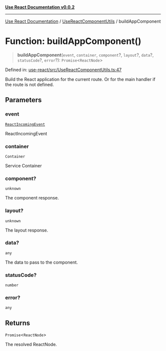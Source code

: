 [**Use React Documentation v0.0.2**](../../README.md)

***

[Use React Documentation](../../modules.md) / [UseReactComponentUtils](../README.md) / buildAppComponent

# Function: buildAppComponent()

> **buildAppComponent**(`event`, `container`, `component`?, `layout`?, `data`?, `statusCode`?, `error`?): `Promise`\<`ReactNode`\>

Defined in: [use-react/src/UseReactComponentUtils.ts:47](https://github.com/stonemjs/use-react/blob/50c96852bd65a75b7f2a00786393fb0c90af6da8/src/UseReactComponentUtils.ts#L47)

Build the React application for the current route.
Or for the main handler if the route is not defined.

## Parameters

### event

[`ReactIncomingEvent`](../../declarations/type-aliases/ReactIncomingEvent.md)

ReactIncomingEvent

### container

`Container`

Service Container

### component?

`unknown`

The component response.

### layout?

`unknown`

The layout response.

### data?

`any`

The data to pass to the component.

### statusCode?

`number`

### error?

`any`

## Returns

`Promise`\<`ReactNode`\>

The resolved ReactNode.
